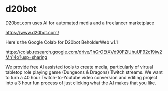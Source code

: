 # d20bot
D20bot.com uses AI for automated media and a freelancer marketplace

https://www.d20bot.com/


Here's the Google Colab for D20bot BeholderWeb v1.1

https://colab.research.google.com/drive/1hGrOEtXVd90FZiUhuUF92c19iw2Mh14o?usp=sharing

We provide free AI assisted tools to create media, particularly of virtual tabletop role playing game (Dungeons & Dragons) Twitch streams. We want to turn a 40 hour Twitch-to-Youtube video conversion and editing project into a 3 hour fun process of just clicking what the AI makes that you like.
